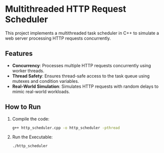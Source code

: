# Multithreaded HTTP Request Scheduler

This project implements a multithreaded task scheduler in C++ to simulate a web server processing HTTP requests concurrently.

## Features
- **Concurrency**: Processes multiple HTTP requests concurrently using worker threads.
- **Thread Safety**: Ensures thread-safe access to the task queue using mutexes and condition variables.
- **Real-World Simulation**: Simulates HTTP requests with random delays to mimic real-world workloads.

## How to Run
1. Compile the code:
   ```bash
   g++ http_scheduler.cpp -o http_scheduler -pthread

2. Run the Executable:
   ```bash
   ./http_scheduler
